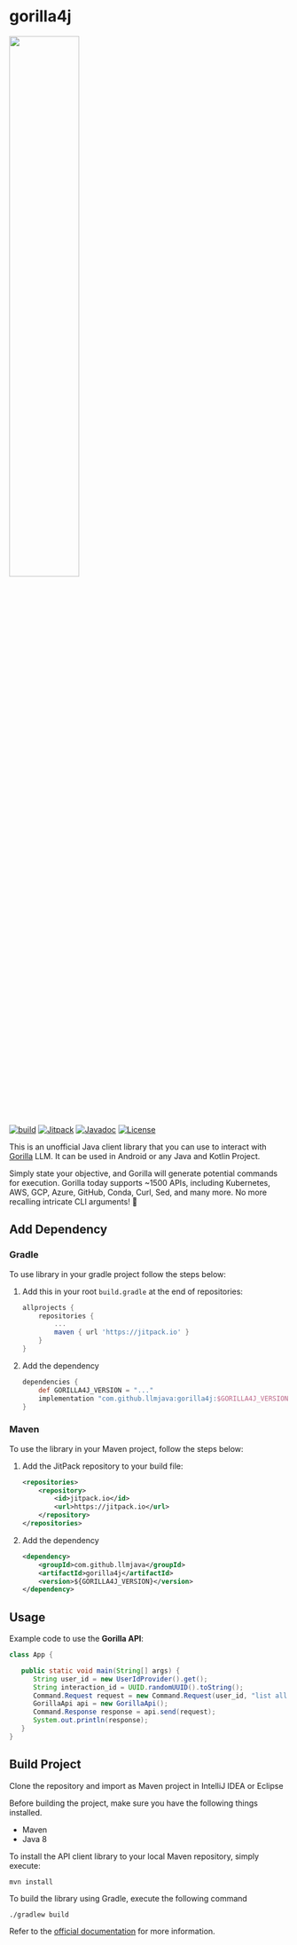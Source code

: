 # gorilla4j

<img src="https://github.com/ShishirPatil/gorilla/blob/gh-pages/assets/img/logo.png" width=50% height=50%>

[![build](https://github.com/llmjava/gorilla4j/actions/workflows/main.yml/badge.svg)](https://github.com/llmjava/gorilla4j/actions/workflows/main.yml) [![Jitpack](https://jitpack.io/v/llmjava/gorilla4j.svg)](https://jitpack.io/#llmjava/gorilla4j) [![Javadoc](https://img.shields.io/badge/JavaDoc-Online-green)](https://llmjava.github.io/gorilla4j/javadoc/)  [![License](https://img.shields.io/badge/License-Apache_2.0-blue.svg)](https://opensource.org/licenses/Apache-2.0)

</b>

This is an unofficial Java client library that you can use to interact with [Gorilla](https://github.com/gorilla-llm/gorilla-cli/) LLM. It can be used in Android or any Java and Kotlin Project.

Simply state your objective, and Gorilla will generate potential commands for execution. Gorilla today supports ~1500 APIs, including Kubernetes, AWS, GCP,  Azure, GitHub, Conda, Curl, Sed, and many more. No more recalling intricate CLI arguments! 🦍

## Add Dependency

### Gradle

To use library in your gradle project follow the steps below:

1. Add this in your root `build.gradle` at the end of repositories:
    ```groovy
    allprojects {
        repositories {
            ...
            maven { url 'https://jitpack.io' }
        }
    }
    ```
2. Add the dependency
   ```groovy
   dependencies {
       def GORILLA4J_VERSION = "..."
       implementation "com.github.llmjava:gorilla4j:$GORILLA4J_VERSION"
   }
   ```

### Maven

To use the library in your Maven project, follow the steps below:

1. Add the JitPack repository to your build file:
    ```xml
    <repositories>
        <repository>
            <id>jitpack.io</id>
            <url>https://jitpack.io</url>
        </repository>
    </repositories>
    ```
2. Add the dependency
    ```xml
    <dependency>
        <groupId>com.github.llmjava</groupId>
        <artifactId>gorilla4j</artifactId>
        <version>${GORILLA4J_VERSION}</version>
    </dependency>
    ```

## Usage

Example code to use the **Gorilla API**:

```java
class App {

   public static void main(String[] args) {
      String user_id = new UserIdProvider().get();
      String interaction_id = UUID.randomUUID().toString();
      Command.Request request = new Command.Request(user_id, "list all my GCP instances", interaction_id);
      GorillaApi api = new GorillaApi();
      Command.Response response = api.send(request);
      System.out.println(response);
   }
}
```

## Build Project

Clone the repository and import as Maven project in IntelliJ IDEA or Eclipse

Before building the project, make sure you have the following things installed.

- Maven
- Java 8

To install the API client library to your local Maven repository, simply execute:

```shell
mvn install
```

To build the library using Gradle, execute the following command

```shell
./gradlew build
```

Refer to the [official documentation](https://maven.apache.org/plugins/maven-deploy-plugin/usage.html) for more information.
